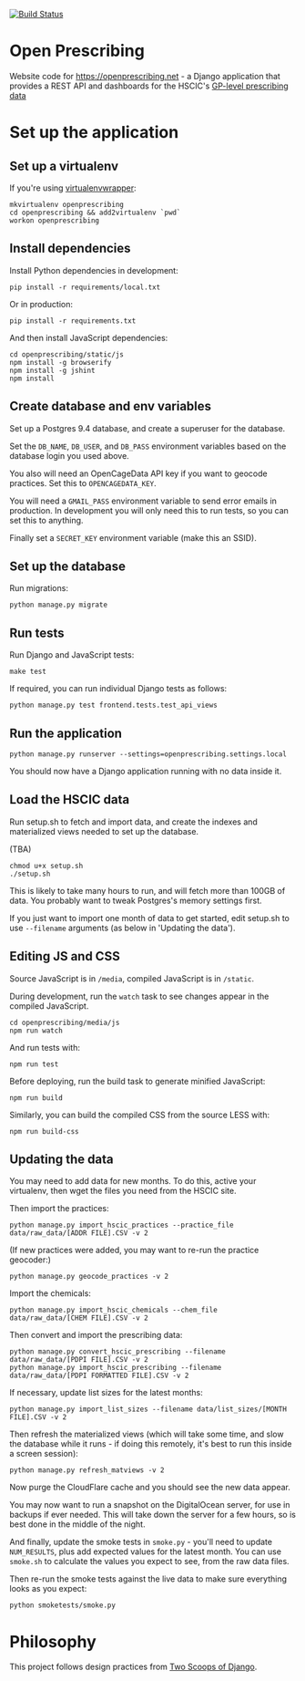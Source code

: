 [![Build Status](https://travis-ci.org/ebmdatalab/openprescribing.svg?branch=master)](https://travis-ci.org/ebmdatalab/openprescribing)

Open Prescribing
================

Website code for https://openprescribing.net - a Django application that provides a REST API and dashboards for the HSCIC's [GP-level prescribing data](http://www.hscic.gov.uk/searchcatalogue?q=title%3a%22presentation+level+data%22&sort=Relevance&size=100&page=1#top)

Set up the application
======================

Set up a virtualenv
-------------------

If you're using [virtualenvwrapper](https://virtualenvwrapper.readthedocs.org/en/latest/):

    mkvirtualenv openprescribing
    cd openprescribing && add2virtualenv `pwd`
    workon openprescribing

Install dependencies
--------------------

Install Python dependencies in development:

    pip install -r requirements/local.txt

Or in production:

    pip install -r requirements.txt

And then install JavaScript dependencies:

    cd openprescribing/static/js
    npm install -g browserify
    npm install -g jshint
    npm install

Create database and env variables
---------------------------------

Set up a Postgres 9.4 database, and create a superuser for the database.

Set the `DB_NAME`, `DB_USER`, and `DB_PASS` environment variables based on the database login you used above.

You also will need an OpenCageData API key if you want to geocode practices. Set this to `OPENCAGEDATA_KEY`.

You will need a `GMAIL_PASS` environment variable to send error emails in production. In development you will only need this to run tests, so you can set this to anything.

Finally set a `SECRET_KEY` environment variable (make this an SSID).

Set up the database
-------------------

Run migrations:

    python manage.py migrate

Run tests
---------

Run Django and JavaScript tests:

    make test

If required, you can run individual Django tests as follows:

    python manage.py test frontend.tests.test_api_views

Run the application
-------------------

    python manage.py runserver --settings=openprescribing.settings.local

You should now have a Django application running with no data inside it.

Load the HSCIC data
-------------------

Run setup.sh to fetch and import data, and create the indexes and materialized views needed to set up the database.

(TBA)

    chmod u+x setup.sh
    ./setup.sh

This is likely to take many hours to run, and will fetch more than 100GB of data. You probably want to tweak Postgres's memory settings first.

If you just want to import one month of data to get started, edit setup.sh to use `--filename` arguments (as below in 'Updating the data').

Editing JS and CSS
------------------

Source JavaScript is in `/media`, compiled JavaScript is in `/static`.

During development, run the `watch` task to see changes appear in the compiled JavaScript.

    cd openprescribing/media/js
    npm run watch

And run tests with:

    npm run test

Before deploying, run the build task to generate minified JavaScript:

    npm run build

Similarly, you can build the compiled CSS from the source LESS with:

    npm run build-css

Updating the data
-----------------

You may need to add data for new months. To do this, active your virtualenv, then wget the files you need from the HSCIC site.

Then import the practices:

    python manage.py import_hscic_practices --practice_file data/raw_data/[ADDR FILE].CSV -v 2

(If new practices were added, you may want to re-run the practice geocoder:)

    python manage.py geocode_practices -v 2

Import the chemicals:

    python manage.py import_hscic_chemicals --chem_file data/raw_data/[CHEM FILE].CSV -v 2

Then convert and import the prescribing data:

    python manage.py convert_hscic_prescribing --filename data/raw_data/[PDPI FILE].CSV -v 2
    python manage.py import_hscic_prescribing --filename data/raw_data/[PDPI FORMATTED FILE].CSV -v 2

If necessary, update list sizes for the latest months:

    python manage.py import_list_sizes --filename data/list_sizes/[MONTH FILE].CSV -v 2

Then refresh the materialized views (which will take some time, and slow the database while it runs - if doing this remotely, it's best to run this inside a screen session):

    python manage.py refresh_matviews -v 2

Now purge the CloudFlare cache and you should see the new data appear.

You may now want to run a snapshot on the DigitalOcean server, for use in backups if ever needed. This will take down the server for a few hours, so is best done in the middle of the night.

And finally, update the smoke tests in `smoke.py` - you'll need to update `NUM_RESULTS`, plus add expected values for the latest month. You can use `smoke.sh` to calculate the values you expect to see, from the raw data files.

Then re-run the smoke tests against the live data to make sure everything looks as you expect:

    python smoketests/smoke.py

Philosophy
==========

This project follows design practices from [Two Scoops of Django](http://twoscoopspress.org/products/two-scoops-of-django-1-6).